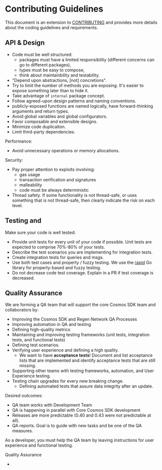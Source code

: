 # Contributing Guidelines

This document is an extension to [CONTRIBUTING](./CONTRIBUTING.md) and provides more details about the coding guidelines and requirements.

## API & Design

+ Code must be well structured:
  + packages must have a limited responsibility (different concerns can go to different packages),
  + types must be easy to compose,
  + think about maintainbility and testability.
+ "Depend upon abstractions, [not] concretions".
+ Try to limit the number of methods you are exposing. It's easier to expose something later than to hide it.
+ Take advantage of `internal` package concept.
+ Follow agreed-upon design patterns and naming conventions.
+ publicly-exposed functions are named logically, have forward-thinking arguments and return types.
+ Avoid global variables and global configurators.
+ Favor composable and extensible designs.
+ Minimize code duplicaiton.
+ Limit third-party dependencies.

Performance:
+ Avoid unnecessary operations or memory allocations.


Security:
+ Pay proper attention to exploits involving:
  + gas usage
  + transaction verification and signatures
  + malleability
  + code must be always deterministic
+ Thread safety. If some functionality is not thread-safe, or uses something that is not thread-safe, then clearly indicate the risk on each level.


## Testing and

Make sure your code is well tested:
+ Provide unit tests for every unit of your code if possible. Unit tests are expected to comprise 70%-80% of your tests.
+ Describe the test scenarios you are implementing for integration tests.
+ Create integration tests for queries and msgs.
+ Use both test cases and property / fuzzy testing. We use the [rapid](pgregory.net/rapid) Go library for property-based and fuzzy testing.
+ Do not decrease code test coverage. Explain in a PR if test coverage is decreased.



## Quality Assurance

We are forming a QA team that will support the core Cosmos SDK team and collaborators by:
- Improving the Cosmos SDK and Regen Network QA Processes
- Improving automation in QA and testing
- Defining high-quality metrics
- Maintaining and improving testing frameworks (unit tests, integration tests, and functional tests)
- Defining test scenarios.
- Verifying user experience and defining a high quality.
    - We want to have **acceptance tests**! Document and list acceptance lists that are implemented and identify acceptance tests that are still missing.
- Supporting other teams with testing frameworks, automation, and User Experience testing.
- Testing chain upgrades for every new breaking change.
    - Defining automated tests that assure data integrity after an update.

Desired outcomes:

- QA team works with Development Team
- QA is happening in parallel with Core Cosmos SDK development
- Releases are more predictable (0.40 and 0.43 were not predictable at all).
- QA reports. Goal is to guide with new tasks and be one of the QA measures.


As a developer, you must help the QA team by leaving instructions for user experience and functional testing.

Quality Assurance

+
